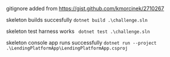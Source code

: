 gitignore added from https://gist.github.com/kmorcinek/2710267

skeleton builds succesfully ```dotnet build .\challenge.sln```


skeleton test harness works ``` dotnet test .\challenge.sln```


skeleton console app runs successfully ```dotnet run --project .\LendingPlatformApp\LendingPlatformApp.csproj```

